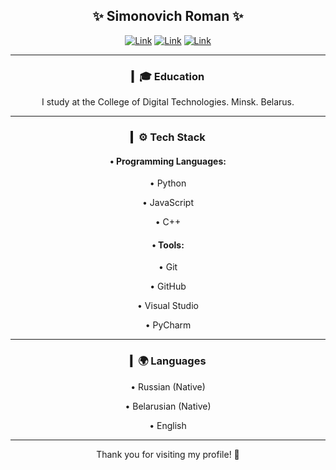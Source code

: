 
<div align="center">
  
  <h2>✨ Simonovich Roman ✨</h2>
  
</div>

<div align="center">
  
[![Link](https://img.shields.io/badge/https://discord-blue?style=for-the-badge&color=%2300b2ff)](mailto:dev.dionisiu.brovka@gmail.com) 
  [![Link](https://img.shields.io/badge/github-DIONISIU_BROVKA-blue?style=for-the-badge&color=%234925bb)](mailto:dev.dionisiu.brovka@gmail.com)
  [![Link](https://img.shields.io/badge/email-dev.dionisiu.brovka%40gmail.com-green?style=for-the-badge)](mailto:dev.dionisiu.brovka@gmail.com)
  
--- 

### ▎🎓 Education

I study at the College of Digital Technologies. Minsk. Belarus.

---

### ▎⚙️ Tech Stack

#### • Programming Languages:

  • Python

  • JavaScript

  • C++

#### • Tools:

  • Git

  • GitHub

  • Visual Studio

  • PyCharm

---

### ▎🌍 Languages

• Russian (Native)

• Belarusian (Native)

• English

---

Thank you for visiting my profile! 🚀
